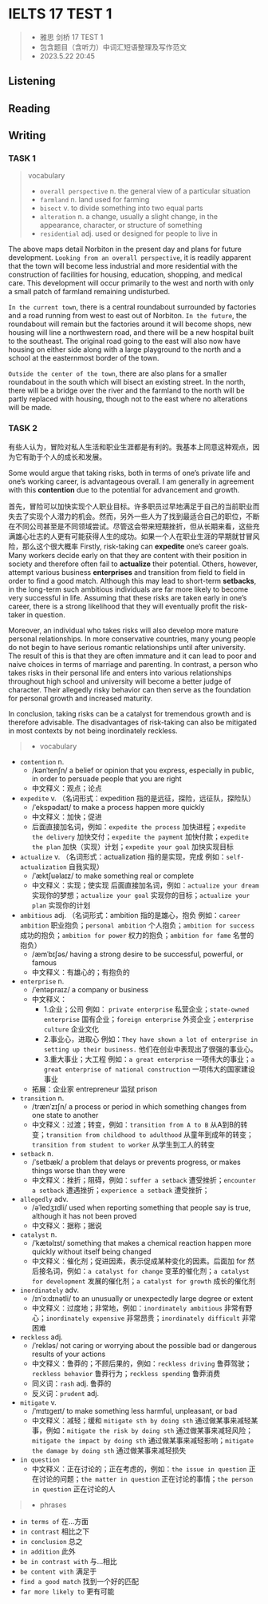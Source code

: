 # IELTS 17 TEST 1 
> - 雅思 剑桥 17 TEST 1
> - 包含题目（含听力）中词汇短语整理及写作范文
> - 2023.5.22 20:45

## Listening

## Reading

## Writing
### TASK 1
> vocabulary
> - `overall perspective` n. the general view of a particular situation
> - `farmland` n. land used for farming
> - `bisect` v. to divide something into two equal parts
> - `alteration` n. a change, usually a slight change, in the appearance, character, or structure of something
> - `residential` adj. used or designed for people to live in

The above maps detail Norbiton in the present day and plans for future development. `Looking from an overall perspective`, it is readily apparent that the town will become less industrial and more residential with the construction of facilities for housing, education, shopping, and medical care. This development will occur primarily to the west and north with only a small patch of farmland remaining undisturbed.

`In the current town`, there is a central roundabout surrounded by factories and a road running from west to east out of Norbiton. `In the future`, the roundabout will remain but the factories around it will become shops, new housing will line a northwestern road, and there will be a new hospital built to the southeast. The original road going to the east will also now have housing on either side along with a large playground to the north and a school at the easternmost border of the town.

`Outside the center of the town`, there are also plans for a smaller roundabout in the south which will bisect an existing street. In the north, there will be a bridge over the river and the farmland to the north will be partly replaced with housing, though not to the east where no alterations will be made.

### TASK 2
有些人认为，冒险对私人生活和职业生涯都是有利的。我基本上同意这种观点，因为它有助于个人的成长和发展。

Some would argue that taking risks, both in terms of one’s private life and one’s working career, is advantageous overall. I am generally in agreement with this **contention** due to the potential for advancement and growth.

首先，冒险可以加快实现个人职业目标。许多职员过早地满足于自己的当前职业而失去了实现个人潜力的机会。然而，另外一些人为了找到最适合自己的职位，不断在不同公司甚至是不同领域尝试。尽管这会带来短期挫折，但从长期来看，这些充满雄心壮志的人更有可能获得人生的成功。如果一个人在职业生涯的早期就甘冒风险，那么这个很大概率
Firstly, risk-taking can **expedite** one’s career goals. Many workers decide early on that they are content with their position in society and therefore often fail to **actualize** their potential. Others, however, attempt various business **enterprises** and transition from field to field in order to find a good match. Although this may lead to short-term **setbacks**, in the long-term such ambitious individuals are far more likely to become very successful in life. Assuming that these risks are taken early in one’s career, there is a strong likelihood that they will eventually profit the risk-taker in question.

Moreover, an individual who takes risks will also develop more mature personal relationships. In more conservative countries, many young people do not begin to have serious romantic relationships until after university. The result of this is that they are often immature and it can lead to poor and naive choices in terms of marriage and parenting. In contrast, a person who takes risks in their personal life and enters into various relationships throughout high school and university will become a better judge of character. Their allegedly risky behavior can then serve as the foundation for personal growth and increased maturity.

In conclusion, taking risks can be a catalyst for tremendous growth and is therefore advisable. The disadvantages of risk-taking can also be mitigated in most contexts by not being inordinately reckless.

> - vocabulary
- `contention` n. 
  - /kənˈtenʃn/ a belief or opinion that you express, especially in public, in order to persuade people that you are right 
  - 中文释义：观点；论点
- `expedite` v. （名词形式：expedition 指的是远征，探险，远征队，探险队）
  - /ˈekspədaɪt/ to make a process happen more quickly 
  - 中文释义：加快；促进
  - 后面直接加名词，例如：`expedite the process` 加快进程；`expedite the delivery` 加快交付；`expedite the payment` 加快付款；`expedite the plan` 加快（实现）计划；`expedite your goal` 加快实现目标 
- `actualize` v. （名词形式：actualization 指的是实现，完成 例如：`self-actualization` 自我实现）
  - /ˈæktʃuəlaɪz/ to make something real or complete 
  - 中文释义：实现；使实现 后面直接加名词，例如：`actualize your dream` 实现你的梦想；`actualize your goal` 实现你的目标；`actualize your plan` 实现你的计划
- `ambitious` adj. （名词形式：ambition 指的是雄心，抱负 例如：`career ambition` 职业抱负；`personal ambition` 个人抱负；`ambition for success` 成功的抱负；`ambition for power` 权力的抱负；`ambition for fame` 名誉的抱负）
  - /æmˈbɪʃəs/ having a strong desire to be successful, powerful, or famous 
  - 中文释义：有雄心的；有抱负的
- `enterprise` n. 
  - /ˈentəpraɪz/ a company or business 
  - 中文释义：
    - 1.企业；公司 例如： `private enterprise` 私营企业；`state-owned enterprise` 国有企业；`foreign enterprise` 外资企业；`enterprise culture` 企业文化
    - 2.事业心，进取心 例如：`They have shown a lot of enterprise in setting up their business.` 他们在创业中表现出了很强的事业心。
    - 3.重大事业；大工程 例如：`a great enterprise` 一项伟大的事业；`a great enterprise of national construction` 一项伟大的国家建设事业
  - 拓展：企业家 entrepreneur 监狱 prison
- `transition` n. 
  - /trænˈzɪʃn/ a process or period in which something changes from one state to another 
  - 中文释义：过渡；转变，例如：`transition from A to B` 从A到B的转变；`transition from childhood to adulthood` 从童年到成年的转变；`transition from student to worker` 从学生到工人的转变
- `setback` n. 
  - /ˈsetbæk/ a problem that delays or prevents progress, or makes things worse than they were 
  - 中文释义：挫折；阻碍，例如：`suffer a setback` 遭受挫折；`encounter a setback` 遭遇挫折；`experience a setback` 遭受挫折；
- `allegedly` adv. 
  - /əˈledʒɪdli/ used when reporting something that people say is true, although it has not been proved 
  - 中文释义：据称；据说
- `catalyst` n. 
  - /ˈkætəlɪst/ something that makes a chemical reaction happen more quickly without itself being changed 
  - 中文释义：催化剂；促进因素，表示促成某种变化的因素。后面加 for 然后接名词，例如：`a catalyst for change` 变革的催化剂；`a catalyst for development` 发展的催化剂；`a catalyst for growth` 成长的催化剂
- `inordinately` adv. 
  - /ɪnˈɔːdɪnətli/ to an unusually or unexpectedly large degree or extent 
  - 中文释义：过度地；非常地，例如：`inordinately ambitious` 非常有野心；`inordinately expensive` 非常昂贵；`inordinately difficult` 非常困难
- `reckless` adj. 
  - /ˈrekləs/ not caring or worrying about the possible bad or dangerous results of your actions 
  - 中文释义：鲁莽的；不顾后果的，例如：`reckless driving` 鲁莽驾驶；`reckless behavior` 鲁莽行为；`reckless spending` 鲁莽消费
  - 同义词：`rash` adj. 鲁莽的
  - 反义词：`prudent` adj. 
- `mitigate` v. 
  - /ˈmɪtɪɡeɪt/ to make something less harmful, unpleasant, or bad 
  - 中文释义：减轻；缓和 `mitigate sth by doing sth` 通过做某事来减轻某事，例如：`mitigate the risk by doing sth` 通过做某事来减轻风险；`mitigate the impact by doing sth` 通过做某事来减轻影响；`mitigate the damage by doing sth` 通过做某事来减轻损失
- `in question` 
  - 中文释义：正在讨论的；正在考虑的，例如：`the issue in question` 正在讨论的问题；`the matter in question` 正在讨论的事情；`the person in question` 正在讨论的人
> - phrases
- `in terms of` 在…方面
- `in contrast` 相比之下
- `in conclusion` 总之
- `in addition` 此外
- `be in contrast with` 与…相比
- `be content with` 满足于
- `find a good match` 找到一个好的匹配
- `far more likely to` 更有可能